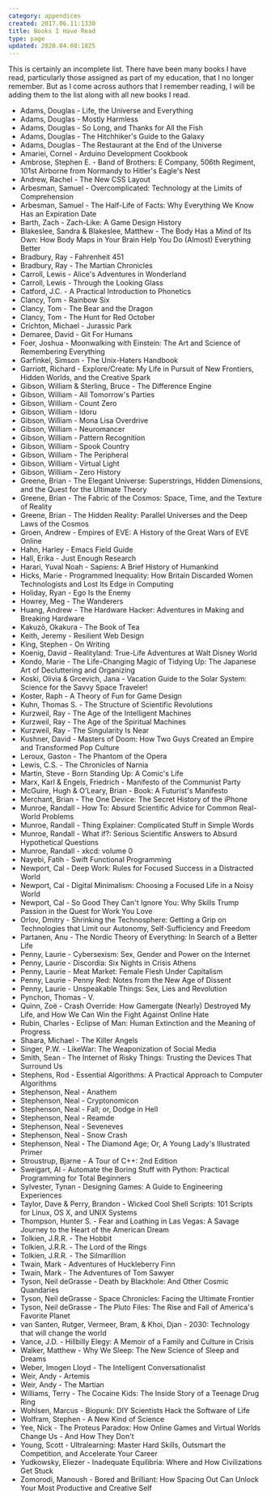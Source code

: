 ```yaml
---
category: appendices
created: 2017.06.11:1330
title: Books I Have Read
type: page
updated: 2020.04.08:1825
---
```


This is certainly an incomplete list. There have been many books I have read, particularly those assigned as part of my education, that I no longer remember. But as I come across authors that I remember reading, I will be adding them to the list along with all new books I read.

- Adams, Douglas - Life, the Universe and Everything
- Adams, Douglas - Mostly Harmless
- Adams, Douglas - So Long, and Thanks for All the Fish
- Adams, Douglas - The Hitchhiker's Guide to the Galaxy
- Adams, Douglas - The Restaurant at the End of the Universe
- Amariei, Cornel - Arduino Development Cookbook
- Ambrose, Stephen E. - Band of Brothers: E Company, 506th Regiment, 101st Airborne from Normandy to Hitler's Eagle's Nest
- Andrew, Rachel - The New CSS Layout
- Arbesman, Samuel - Overcomplicated: Technology at the Limits of Comprehension
- Arbesman, Samuel - The Half-Life of Facts: Why Everything We Know Has an Expiration Date
- Barth, Zach - Zach-Like: A Game Design History
- Blakeslee, Sandra & Blakeslee, Matthew - The Body Has a Mind of Its Own: How Body Maps in Your Brain Help You Do (Almost) Everything Better
- Bradbury, Ray - Fahrenheit 451
- Bradbury, Ray - The Martian Chronicles
- Carroll, Lewis - Alice's Adventures in Wonderland
- Carroll, Lewis - Through the Looking Glass
- Catford, J.C. - A Practical Introduction to Phonetics
- Clancy, Tom - Rainbow Six
- Clancy, Tom - The Bear and the Dragon
- Clancy, Tom - The Hunt for Red October
- Crichton, Michael - Jurassic Park
- Demaree, David - Git For Humans
- Foer, Joshua - Moonwalking with Einstein: The Art and Science of Remembering Everything
- Garfinkel, Simson - The Unix-Haters Handbook
- Garriott, Richard - Explore/Create: My Life in Pursuit of New Frontiers, Hidden Worlds, and the Creative Spark
- Gibson, William & Sterling, Bruce - The Difference Engine
- Gibson, William - All Tomorrow's Parties
- Gibson, William - Count Zero
- Gibson, William - Idoru
- Gibson, William - Mona Lisa Overdrive
- Gibson, William - Neuromancer
- Gibson, William - Pattern Recognition
- Gibson, William - Spook Country
- Gibson, William - The Peripheral
- Gibson, William - Virtual Light
- Gibson, William - Zero History
- Greene, Brian - The Elegant Universe: Superstrings, Hidden Dimensions, and the Quest for the Ultimate Theory
- Greene, Brian - The Fabric of the Cosmos: Space, Time, and the Texture of Reality
- Greene, Brian - The Hidden Reality: Parallel Universes and the Deep Laws of the Cosmos
- Groen, Andrew - Empires of EVE: A History of the Great Wars of EVE Online
- Hahn, Harley - Emacs Field Guide
- Hall, Erika - Just Enough Research
- Harari, Yuval Noah - Sapiens: A Brief History of Humankind
- Hicks, Marie - Programmed Inequality: How Britain Discarded Women Technologists and Lost Its Edge in Computing
- Holiday, Ryan - Ego Is the Enemy
- Howrey, Meg - The Wanderers
- Huang, Andrew - The Hardware Hacker: Adventures in Making and Breaking Hardware
- Kakuzō, Okakura - The Book of Tea
- Keith, Jeremy - Resilient Web Design
- King, Stephen - On Writing
- Koenig, David - Realityland: True-Life Adventures at Walt Disney World
- Kondo, Marie - The Life-Changing Magic of Tidying Up: The Japanese Art of Decluttering and Organizing
- Koski, Olivia & Grcevich, Jana - Vacation Guide to the Solar System: Science for the Savvy Space Traveler!
- Koster, Raph - A Theory of Fun for Game Design
- Kuhn, Thomas S. -  The Structure of Scientific Revolutions
- Kurzweil, Ray - The Age of the Intelligent Machines
- Kurzweil, Ray - The Age of the Spiritual Machines
- Kurzweil, Ray - The Singularity Is Near
- Kushner, David - Masters of Doom: How Two Guys Created an Empire and Transformed Pop Culture
- Leroux, Gaston - The Phantom of the Opera
- Lewis, C.S. - The Chronicles of Narnia
- Martin, Steve - Born Standing Up: A Comic's Life
- Marx, Karl & Engels, Friedrich - Manifesto of the Communist Party
- McGuire, Hugh & O'Leary, Brian - Book: A Futurist's Manifesto
- Merchant, Brian - The One Device: The Secret History of the iPhone
- Munroe, Randall - How To: Absurd Scientific Advice for Common Real-World Problems
- Munroe, Randall - Thing Explainer: Complicated Stuff in Simple Words
- Munroe, Randall - What if?: Serious Scientific Answers to Absurd Hypothetical Questions
- Munroe, Randall - xkcd: volume 0
- Nayebi, Fatih - Swift Functional Programming
- Newport, Cal - Deep Work: Rules for Focused Success in a Distracted World
- Newport, Cal - Digital Minimalism: Choosing a Focused Life in a Noisy World
- Newport, Cal - So Good They Can't Ignore You: Why Skills Trump Passion in the Quest for Work You Love
- Orlov, Dmitry - Shrinking the Technosphere: Getting a Grip on Technologies that Limit our Autonomy, Self-Sufficiency and Freedom
- Partanen, Anu - The Nordic Theory of Everything: In Search of a Better Life
- Penny, Laurie - Cybersexism: Sex, Gender and Power on the Internet
- Penny, Laurie - Discordia: Six Nights in Crisis Athens
- Penny, Laurie - Meat Market: Female Flesh Under Capitalism
- Penny, Laurie - Penny Red: Notes from the New Age of Dissent
- Penny, Laurie - Unspeakable Things: Sex, Lies and Revolution
- Pynchon, Thomas - V.
- Quinn, Zoë - Crash Override: How Gamergate (Nearly) Destroyed My Life, and How We Can Win the Fight Against Online Hate
- Rubin, Charles - Eclipse of Man: Human Extinction and the Meaning of Progress
- Shaara, Michael - The Killer Angels
- Singer, P.W. - LikeWar: The Weaponization of Social Media
- Smith, Sean - The Internet of Risky Things: Trusting the Devices That Surround Us
- Stephens, Rod - Essential Algorithms: A Practical Approach to Computer Algorithms
- Stephenson, Neal - Anathem
- Stephenson, Neal - Cryptonomicon
- Stephenson, Neal - Fall; or, Dodge in Hell
- Stephenson, Neal - Reamde
- Stephenson, Neal - Seveneves
- Stephenson, Neal - Snow Crash
- Stephenson, Neal - The Diamond Age; Or, A Young Lady's Illustrated Primer
- Stroustrup, Bjarne - A Tour of C++: 2nd Edition
- Sweigart, Al - Automate the Boring Stuff with Python: Practical Programming for Total Beginners
- Sylvester, Tynan - Designing Games: A Guide to Engineering Experiences
- Taylor, Dave & Perry, Brandon - Wicked Cool Shell Scripts: 101 Scripts for Linux, OS X, and UNIX Systems
- Thompson, Hunter S. - Fear and Loathing in Las Vegas: A Savage Journey to the Heart of the American Dream
- Tolkien, J.R.R. - The Hobbit
- Tolkien, J.R.R. - The Lord of the Rings
- Tolkien, J.R.R. - The Silmarillion
- Twain, Mark - Adventures of Huckleberry Finn
- Twain, Mark - The Adventures of Tom Sawyer
- Tyson, Neil deGrasse - Death by Blackhole: And Other Cosmic Quandaries
- Tyson, Neil deGrasse - Space Chronicles: Facing the Ultimate Frontier
- Tyson, Neil deGrasse - The Pluto Files: The Rise and Fall of America's Favorite Planet
- van Santen, Rutger, Vermeer, Bram, & Khoi, Djan - 2030: Technology that will change the world
- Vance, J.D. - Hillbilly Elegy: A Memoir of a Family and Culture in Crisis
- Walker, Matthew - Why We Sleep: The New Science of Sleep and Dreams
- Weber, Imogen Lloyd - The Intelligent Conversationalist
- Weir, Andy - Artemis
- Weir, Andy - The Martian
- Williams, Terry - The Cocaine Kids: The Inside Story of a Teenage Drug Ring
- Wohlsen, Marcus - Biopunk: DIY Scientists Hack the Software of Life
- Wolfram, Stephen - A New Kind of Science
- Yee, Nick - The Proteus Paradox: How Online Games and Virtual Worlds Change Us - And How They Don't
- Young, Scott - Ultralearning: Master Hard Skills, Outsmart the Competition, and Accelerate Your Career
- Yudkowsky, Eliezer - Inadequate Equilibria: Where and How Civilizations Get Stuck
- Zomorodi, Manoush - Bored and Brilliant: How Spacing Out Can Unlock Your Most Productive and Creative Self
